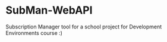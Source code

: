 # SubMan-WebAPI
Subscription Manager tool for a school project for Development Environments course :)
